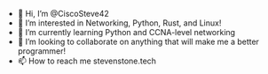 - 👋 Hi, I’m @CiscoSteve42
- 👀 I’m interested in Networking, Python, Rust, and Linux!
- 🌱 I’m currently learning Python and CCNA-level networking
- 💞️ I’m looking to collaborate on anything that will make me a better programmer!
- 📫 How to reach me stevenstone.tech

<!---
CiscoSteve42/CiscoSteve42 is a ✨ special ✨ repository because its `README.md` (this file) appears on your GitHub profile.
You can click the Preview link to take a look at your changes.
--->
